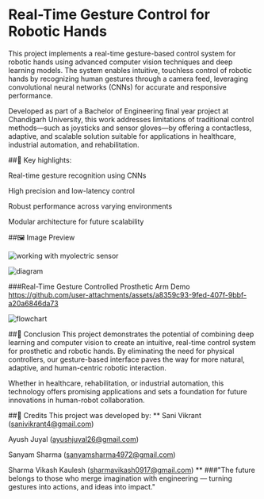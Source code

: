 # Real-Time Gesture Control for Robotic Hands

This project implements a real-time gesture-based control system for robotic hands using advanced computer vision techniques and deep learning models. The system enables intuitive, touchless control of robotic hands by recognizing human gestures through a camera feed, leveraging convolutional neural networks (CNNs) for accurate and responsive performance.

Developed as part of a Bachelor of Engineering final year project at Chandigarh University, this work addresses limitations of traditional control methods—such as joysticks and sensor gloves—by offering a contactless, adaptive, and scalable solution suitable for applications in healthcare, industrial automation, and rehabilitation.

##🧠 Key highlights:

Real-time gesture recognition using CNNs

High precision and low-latency control

Robust performance across varying environments

Modular architecture for future scalability

##🖼️ Image Preview

![working with myolectric sensor](https://github.com/user-attachments/assets/6f8c9521-3c86-431f-9f4a-b873a19e47e0)

![diagram](https://github.com/user-attachments/assets/d9b60762-19a6-4cff-b410-09fc0c9fdf60)

###Real-Time Gesture Controlled Prosthetic Arm Demo
https://github.com/user-attachments/assets/a8359c93-9fed-407f-9bbf-a20a6846da73

![flowchart](https://github.com/user-attachments/assets/6af3eac1-9fca-425c-a8da-ac54fca0766f)

##🙌 Conclusion
This project demonstrates the potential of combining deep learning and computer vision to create an intuitive, real-time control system for prosthetic and robotic hands. By eliminating the need for physical controllers, our gesture-based interface paves the way for more natural, adaptive, and human-centric robotic interaction.

Whether in healthcare, rehabilitation, or industrial automation, this technology offers promising applications and sets a foundation for future innovations in human-robot collaboration.

##👥 Credits
This project was developed by:
**
Sani Vikrant (sanivikrant4@gmail.com)

Ayush Juyal (ayushjuyal26@gmail.com)

Sanyam Sharma (sanyamsharma4972@gmail.com)

Sharma Vikash Kaulesh (sharmavikash0917@gmail.com)
**
###"The future belongs to those who merge imagination with engineering — turning gestures into actions, and ideas into impact."
